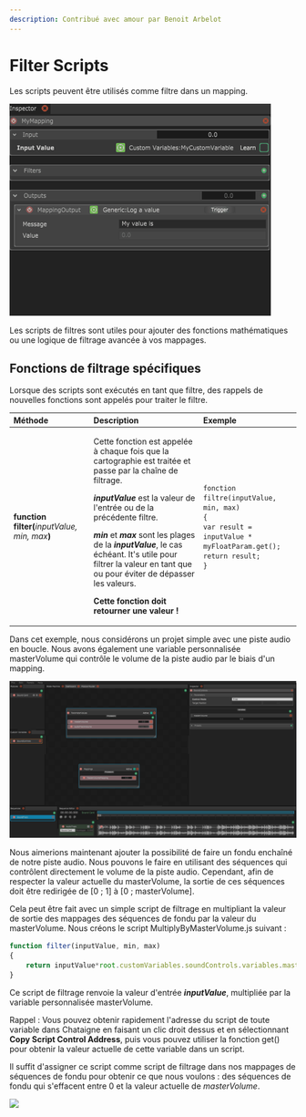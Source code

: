 ```yaml
---
description: Contribué avec amour par Benoit Arbelot
---
```


# Filter Scripts

Les scripts peuvent être utilisés comme filtre dans un mapping.

![](../../.gitbook/assets/filterscript_creation.gif)

Les scripts de filtres sont utiles pour ajouter des fonctions mathématiques ou une logique de filtrage avancée à vos mappages.

## Fonctions de filtrage spécifiques <a id="condition-specific-methods-the-local-object"></a>

Lorsque des scripts sont exécutés en tant que filtre, des rappels de nouvelles fonctions sont appelés pour traiter le filtre.

<table>
  <thead>
    <tr>
      <th style="text-align:left">M&#xE9;thode</th>
      <th style="text-align:left">Description</th>
      <th style="text-align:left">Exemple</th>
    </tr>
  </thead>
  <tbody>
    <tr>
      <td style="text-align:left"><b>function filter(</b><em>inputValue, min, max</em><b>)</b>
      </td>
      <td style="text-align:left">
        <p>Cette fonction est appel&#xE9;e &#xE0; chaque fois que la cartographie
          est trait&#xE9;e et passe par la cha&#xEE;ne de filtrage.</p>
        <p><em><b>inputValue</b></em> est la valeur de l&apos;entr&#xE9;e ou de la
          pr&#xE9;c&#xE9;dente filtre.</p>
        <p><em><b>min</b></em> et <em><b>max</b></em> sont les plages de la <em><b>inputValue</b></em>,
          le cas &#xE9;ch&#xE9;ant. It&apos;s utile pour filtrer la valeur en tant
          que ou pour &#xE9;viter de d&#xE9;passer les valeurs.
          <br />
        </p>
        <p><b>Cette fonction doit retourner une valeur !</b>
        </p>
      </td>
      <td style="text-align:left"><code>fonction filtre(inputValue, min, max)<br />{<br />var result = inputValue * myFloatParam.get();<br />return result;<br />}</code>
      </td>
    </tr>
  </tbody>
</table>Dans cet exemple, nous considérons un projet simple avec une piste audio en boucle. Nous avons également une variable personnalisée masterVolume qui contrôle le volume de la piste audio par le biais d'un mapping.

![](../../.gitbook/assets/filterscript_mastervolumeexample_presentation.gif)

Nous aimerions maintenant ajouter la possibilité de faire un fondu enchaîné de notre piste audio. Nous pouvons le faire en utilisant des séquences qui contrôlent directement le volume de la piste audio. Cependant, afin de respecter la valeur actuelle du masterVolume, la sortie de ces séquences doit être redirigée de \[0 ; 1\] à \[0 ; masterVolume\].

Cela peut être fait avec un simple script de filtrage en multipliant la valeur de sortie des mappages des séquences de fondu par la valeur du masterVolume. Nous créons le script MultiplyByMasterVolume.js suivant :

```javascript
function filter(inputValue, min, max)
{
    return inputValue*root.customVariables.soundControls.variables.masterVolume.masterVolume.get();
}
```

Ce script de filtrage renvoie la valeur d'entrée _**inputValue**_, multipliée par la variable personnalisée masterVolume.

Rappel : Vous pouvez obtenir rapidement l'adresse du script de toute variable dans Chataigne en faisant un clic droit dessus et en sélectionnant **Copy Script Control Address**, puis vous pouvez utiliser la fonction get\(\) pour obtenir la valeur actuelle de cette variable dans un script.

Il suffit d'assigner ce script comme script de filtrage dans nos mappages de séquences de fondu pour obtenir ce que nous voulons : des séquences de fondu qui s'effacent entre 0 et la valeur actuelle de _masterVolume_.

![](https://github.com/benkuper/Chataigne-docs/tree/bac6ba7716487d7be43356e615dd2ad36775bc1b/.gitbook/assets/filterscript_mastervolumeexemple_withfilterscript.gif)

